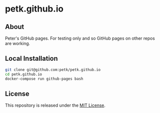# petk.github.io

## About

Peter's GitHub pages. For testing only and so GitHub pages on other repos are working.

## Local Installation

```bash
git clone git@github.com:petk/petk.github.io
cd petk.github.io
docker-compose run github-pages bash
```

## License

This repository is released under the [MIT License](LICENSE).
